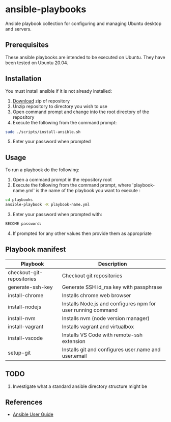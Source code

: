 # ansible-playbooks
Ansible playbook collection for configuring and managing Ubuntu desktop and servers.

## Prerequisites

These ansible playbooks are intended to be executed on Ubuntu. They have been tested on Ubuntu 20.04.


## Installation

You must install ansible if it is not already installed:

1. [Download](https://github.com/launchquickly/ansible-playbooks/archive/refs/heads/main.zip) zip of repository
1. Unzip repository to directory you wish to use
1. Open command prompt and change into the root directory of the repository
1. Execute the following from the command prompt:
```bash
sudo ./scripts/install-ansible.sh
```
5. Enter your password when prompted


## Usage

To run a playbook do the following:

1. Open a command prompt in the repository root
1. Execute the following from the command prompt, where 'playbook-name.yml' is the name of the playbook you want to execute :
```bash
cd playbooks
ansible-playbook -K playbook-name.yml
```
3. Enter your password when prompted with:
```bash
BECOME password:
```
4. If prompted for any other values then provide them as appropriate


## Playbook manifest

| Playbook | Description |
| --- | --- |
| checkout-git-repositories | Checkout git repositories |
| generate-ssh-key | Generate SSH id_rsa key with passphrase |
| install-chrome | Installs chrome web browser |
| install-nodejs | Installs Node.js and configures npm for user running command |
| install-nvm | Installs nvm (node version manager) |
| install-vagrant | Installs vagrant and virtualbox |
| install-vscode | Installs VS Code with remote-ssh extension |
| setup-git | Installs git and configures user.name and user.email |


## TODO

1. Investigate what a standard ansible directory structure might be


## References

- [Ansible User Guide](https://docs.ansible.com/ansible/latest/user_guide/index.html)
